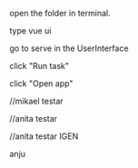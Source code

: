 open the folder in terminal.

type vue ui

go to serve in the UserInterface

click "Run task"

click "Open app"

//mikael testar

//anita testar

//anita testar IGEN

anju 